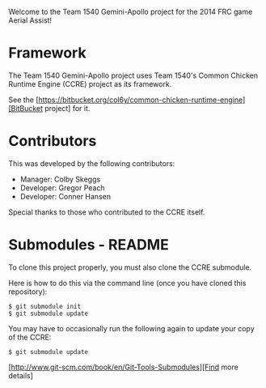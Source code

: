 Welcome to the Team 1540 Gemini-Apollo project for the 2014 FRC game Aerial Assist!

# Framework

The Team 1540 Gemini-Apollo project uses Team 1540's Common Chicken Runtime Engine (CCRE) project as its framework.

See the [https://bitbucket.org/col6y/common-chicken-runtime-engine][BitBucket project] for it.

# Contributors

This was developed by the following contributors:

* Manager: Colby Skeggs
* Developer: Gregor Peach
* Developer: Conner Hansen

Special thanks to those who contributed to the CCRE itself.

# Submodules - README

To clone this project properly, you must also clone the CCRE submodule.

Here is how to do this via the command line (once you have cloned this repository):

	$ git submodule init
	$ git submodule update

You may have to occasionally run the following again to update your copy of the CCRE:

	$ git submodule update
	
[http://www.git-scm.com/book/en/Git-Tools-Submodules][Find more details]
